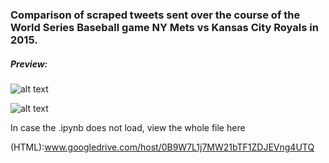 ### Comparison of scraped tweets sent over the course of the World Series Baseball game NY Mets vs Kansas City Royals in 2015.



##### Preview:

![alt text](http://i.imgur.com/rgHpZaG.jpg "Tweets1")

![alt text](http://i.imgur.com/KiLgzpx.jpg "Tweets2")




In case the .ipynb does not load, view the whole file here 

(HTML):www.googledrive.com/host/0B9W7L1j7MW21bTF1ZDJEVng4UTQ
